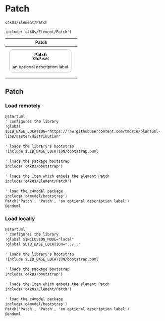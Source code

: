 # Patch


```text
c4k8s/Element/Patch
```

```text
include('c4k8s/Element/Patch')
```



| Patch |
| :---: |
| ![illustration for Patch](../../c4k8s/Element/Patch.Local.png) |




## Patch

### Load remotely
```plantuml
@startuml
' configures the library
!global $LIB_BASE_LOCATION="https://raw.githubusercontent.com/tmorin/plantuml-libs/master/distribution"

' loads the library's bootstrap
!include $LIB_BASE_LOCATION/bootstrap.puml

' loads the package bootstrap
include('c4k8s/bootstrap')

' loads the Item which embeds the element Patch
include('c4k8s/Element/Patch')

' load the c4model package
include('c4model/bootstrap')
Patch('Patch', 'Patch', 'an optional description label')
@enduml
```

### Load locally
```plantuml
@startuml
' configures the library
!global $INCLUSION_MODE="local"
!global $LIB_BASE_LOCATION="../.."

' loads the library's bootstrap
!include $LIB_BASE_LOCATION/bootstrap.puml

' loads the package bootstrap
include('c4k8s/bootstrap')

' loads the Item which embeds the element Patch
include('c4k8s/Element/Patch')

' load the c4model package
include('c4model/bootstrap')
Patch('Patch', 'Patch', 'an optional description label')
@enduml
```

